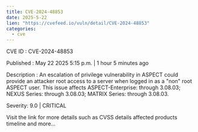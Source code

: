 ```yaml
---
title: CVE-2024-48853
date: 2025-5-22
lien: "https://cvefeed.io/vuln/detail/CVE-2024-48853"
categories:
  - cve
---
```


CVE ID : CVE-2024-48853

Published :  May 22
2025
5:15 p.m. | 1 hour
5 minutes ago

Description : An escalation of privilege vulnerability in ASPECT could provide an attacker root access to a server when logged in as a "non" root ASPECT user. This issue affects ASPECT-Enterprise: through 3.08.03; NEXUS Series: through 3.08.03; MATRIX Series: through 3.08.03.

Severity: 9.0 | CRITICAL

Visit the link for more details
such as CVSS details
affected products
timeline
and more...
